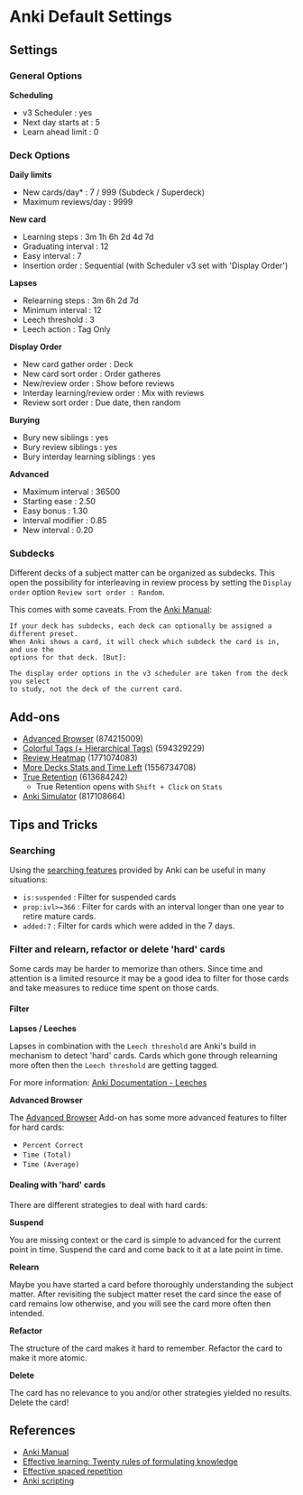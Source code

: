 # Anki Default Settings

## Settings

### General Options

**Scheduling**

- v3 Scheduler : yes
- Next day starts at : 5
- Learn ahead limit : 0

### Deck Options

**Daily limits**

- New cards/day\* : 7 / 999 (Subdeck / Superdeck)
- Maximum reviews/day : 9999

**New card**

- Learning steps : 3m 1h 6h 2d 4d 7d
- Graduating interval : 12
- Easy interval : 7
- Insertion order : Sequential (with Scheduler v3 set with 'Display Order')

**Lapses**

- Relearning steps : 3m 6h 2d 7d
- Minimum interval : 12
- Leech threshold : 3
- Leech action : Tag Only

**Display Order**

- New card gather order : Deck
- New card sort order : Order gatheres
- New/review order : Show before reviews
- Interday learning/review order : Mix with reviews
- Review sort order : Due date, then random

**Burying**

- Bury new siblings : yes
- Bury review siblings : yes
- Bury interday learning siblings : yes

**Advanced**

- Maximum interval : 36500
- Starting ease : 2.50
- Easy bonus : 1.30
- Interval modifier : 0.85
- New interval : 0.20

### Subdecks

Different decks of a subject matter can be organized as subdecks. This open the
possibility for interleaving in review process by setting the `Display order`
option `Review sort order : Random`.

This comes with some caveats. From the [Anki Manual](https://docs.ankiweb.net/deck-options.html):

```
If your deck has subdecks, each deck can optionally be assigned a different preset.
When Anki shows a card, it will check which subdeck the card is in, and use the
options for that deck. [But]:

The display order options in the v3 scheduler are taken from the deck you select
to study, not the deck of the current card.
```

## Add-ons

- [Advanced Browser](https://ankiweb.net/shared/info/874215009) (874215009)
- [Colorful Tags (+ Hierarchical Tags)](https://ankiweb.net/shared/info/594329229) (594329229)
- [Review Heatmap](https://ankiweb.net/shared/info/1771074083) (1771074083)
- [More Decks Stats and Time Left](https://ankiweb.net/shared/info/1556734708) (1556734708)
- [True Retention](https://ankiweb.net/shared/info/613684242) (613684242)
  - True Retention opens with `Shift + Click` on `Stats`
- [Anki Simulator](https://ankiweb.net/shared/info/817108664) (817108664)

## Tips and Tricks

### Searching

Using the [searching features](https://docs.ankiweb.net/searching.html) provided by Anki can be useful in many
situations:

- `is:suspended` : Filter for suspended cards
- `prop:ivl>=366` : Filter for cards with an interval longer than one year to retire mature cards.
- `added:7` : Filter for cards which were added in the 7 days.

### Filter and relearn, refactor or delete 'hard' cards

Some cards may be harder to memorize than others. Since time and attention is a limited resource
it may be a good idea to filter for those cards and take measures to reduce time spent on those cards.

#### Filter

**Lapses / Leeches**

Lapses in combination with the `Leech threshold` are Anki's build in mechanism to detect 'hard' cards. Cards
which gone through relearning more often then the `Leech threshold` are getting tagged.

For more information: [Anki Documentation - Leeches](https://docs.ankiweb.net/leeches.html)

**Advanced Browser**

The [Advanced Browser](https://ankiweb.net/shared/info/874215009) Add-on has some more advanced features to
filter for hard cards:

- `Percent Correct`
- `Time (Total)`
- `Time (Average)`

#### Dealing with 'hard' cards

There are different strategies to deal with hard cards:

**Suspend**

You are missing context or the card is simple to advanced for the current point in time. Suspend the card and
come back to it at a late point in time.

**Relearn**

Maybe you have started a card before thoroughly understanding the subject matter. After revisiting the subject
matter reset the card since the ease of card remains low otherwise, and you will see the card more often then
intended.

**Refactor**

The structure of the card makes it hard to remember. Refactor the card to make it more atomic.

**Delete**

The card has no relevance to you and/or other strategies yielded no results. Delete the card!

## References

- [Anki Manual](https://docs.ankiweb.net/)
- [Effective learning: Twenty rules of formulating knowledge](https://www.supermemo.com/en/blog/twenty-rules-of-formulating-knowledge)
- [Effective spaced repetition](https://borretti.me/article/effective-spaced-repetition)
- [Anki scripting](https://www.juliensobczak.com/write/2016/12/26/anki-scripting.html)
